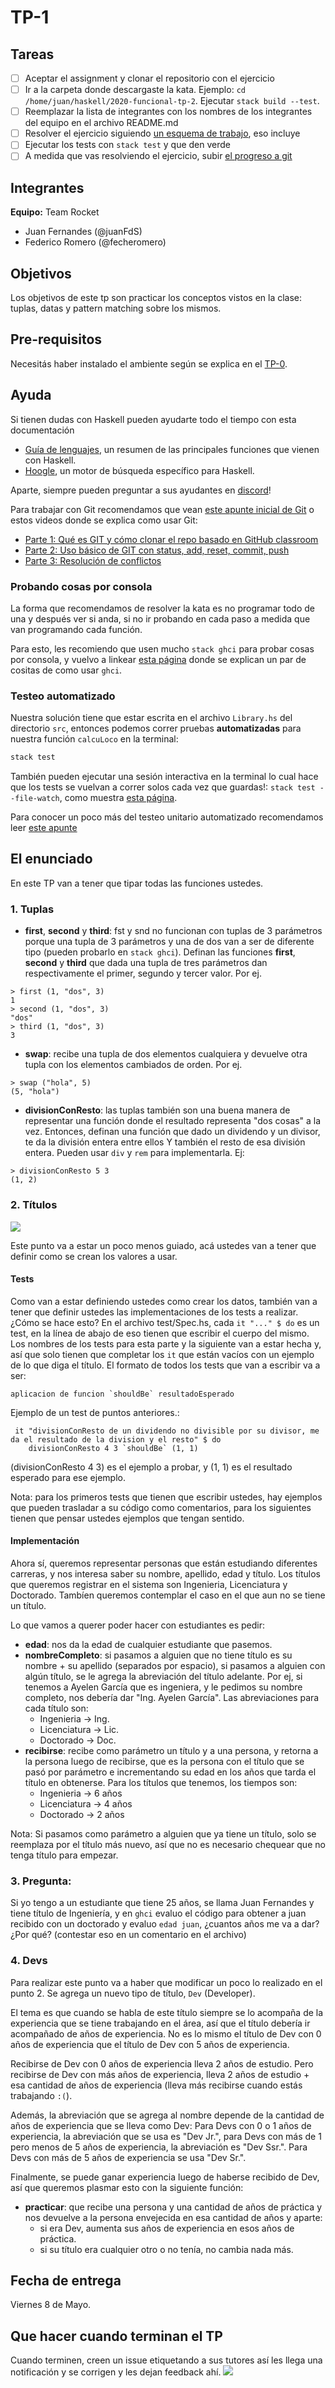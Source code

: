 # TP-1

## Tareas

- [ ] Aceptar el assignment y clonar el repositorio con el ejercicio
- [ ] Ir a la carpeta donde descargaste la kata. Ejemplo: `cd /home/juan/haskell/2020-funcional-tp-2`. Ejecutar `stack build --test`.
- [ ] Reemplazar la lista de integrantes con los nombres de los integrantes del equipo en el archivo README.md
- [ ] Resolver el ejercicio siguiendo [un esquema de trabajo](https://github.com/pdep-utn/enunciados-miercoles-noche/blob/master/pages/haskell/trabajo.md), eso incluye
- [ ] Ejecutar los tests con `stack test` y que den verde
- [ ] A medida que vas resolviendo el ejercicio, subir [el progreso a git](https://github.com/pdep-utn/enunciados-miercoles-noche/blob/master/pages/git/resolverConflictos.md)

## Integrantes

**Equipo:**  Team Rocket

- Juan Fernandes (@juanFdS)
- Federico Romero (@fecheromero)

## Objetivos

Los objetivos de este tp son practicar los conceptos vistos en la clase: tuplas, datas y pattern matching sobre los mismos.

## Pre-requisitos

Necesitás haber instalado el ambiente según se explica en el [TP-0](https://classroom.github.com/a/--fY8B_v).

## Ayuda

Si tienen dudas con Haskell pueden ayudarte todo el tiempo con esta documentación

- [Guía de lenguajes](https://docs.google.com/document/d/1oJ-tyQJoBtJh0kFcsV9wSUpgpopjGtoyhJdPUdjFIJQ/edit?usp=sharing), un resumen de las principales funciones que vienen con Haskell.
- [Hoogle](https://www.haskell.org/hoogle/), un motor de búsqueda específico para Haskell.

Aparte, siempre pueden preguntar a sus ayudantes en [discord](https://discord.gg/4KY8PWp)!

Para trabajar con Git recomendamos que vean [este apunte inicial de Git](https://docs.google.com/document/d/1ozqfYCwt-37stynmgAd5wJlNOFKWYQeIZoeqXpAEs0I/edit) o estos videos donde se explica como usar Git:
- [Parte 1: Qué es GIT y cómo clonar el repo basado en GitHub classroom](https://www.youtube.com/watch?v=rRKe7l-ZNvM)
- [Parte 2: Uso básico de GIT con status, add, reset, commit, push](https://www.youtube.com/watch?v=OgasfM5qJJE)
- [Parte 3: Resolución de conflictos](https://www.youtube.com/watch?v=sKcN7cWFniw)

### Probando cosas por consola

La forma que recomendamos de resolver la kata es no programar todo de una y después ver si anda, si no ir probando en cada paso a medida que van programando cada función.

Para esto, les recomiendo que usen mucho `stack ghci` para probar cosas por consola, y vuelvo a linkear [esta página](https://github.com/pdep-utn/enunciados-miercoles-noche/blob/master/pages/haskell/trabajo.md#comandos-%C3%BAtiles) donde se explican un par de cositas de como usar `ghci`.

### Testeo automatizado

Nuestra solución tiene que estar escrita en el archivo `Library.hs` del directorio `src`, entonces podemos correr pruebas **automatizadas** para nuestra función `calcuLoco` en la terminal:

```bash
stack test
```

También pueden ejecutar una sesión interactiva en la terminal lo cual hace que los tests se vuelvan a correr solos cada vez que guardas!: `stack test --file-watch`, como muestra [esta página](https://github.com/pdep-utn/enunciados-miercoles-noche/blob/master/pages/haskell/trabajo.md#pruebas-automatizadas).

Para conocer un poco más del testeo unitario automatizado recomendamos leer [este apunte](https://docs.google.com/document/d/17EPSZSw7oY_Rv2VjEX2kMZDFklMOcDVVxyve9HSG0mE/edit#)

## El enunciado

En este TP van a tener que tipar todas las funciones ustedes.

### 1. Tuplas

- **first**, **second** y **third**: fst y snd no funcionan con tuplas de 3 parámetros porque una tupla de 3 parámetros y una de dos van a ser de diferente tipo (pueden probarlo en `stack ghci`). Definan las funciones **first**, **second** y **third** que dada una tupla de tres parámetros dan respectivamente el primer, segundo y tercer valor. Por ej.
```
> first (1, "dos", 3)
1
> second (1, "dos", 3)
"dos"
> third (1, "dos", 3)
3
```
- **swap**: recibe una tupla de dos elementos cualquiera y devuelve otra tupla con los elementos cambiados de orden. Por ej.
```
> swap ("hola", 5)
(5, "hola")
```
- **divisionConResto**: las tuplas también son una buena manera de representar una función donde el resultado representa "dos cosas" a la vez. Entonces, definan una función que dado un dividendo y un divisor, te da la división entera entre ellos Y también el resto de esa división entera. Pueden usar `div` y `rem` para implementarla. Ej:
```
> divisionConResto 5 3
(1, 2)
```

### 2. Títulos

![](https://thumbs.gfycat.com/IdioticWickedGalago-size_restricted.gif)

Este punto va a estar un poco menos guiado, acá ustedes van a tener que definir como se crean los valores a usar.

#### Tests

Como van a estar definiendo ustedes como crear los datos, también van a tener que definir ustedes las implementaciones de los tests a realizar. ¿Cómo se hace esto?
En el archivo test/Spec.hs, cada `it "..." $ do` es un test, en la línea de abajo de eso tienen que escribir el cuerpo del mismo. Los nombres de los tests para esta parte y la siguiente van a estar hecha y, así que solo tienen que completar los `it` que están vacíos con un ejemplo de lo que diga el título. El formato de todos los tests que van a escribir va a ser:

```
aplicacion de funcion `shouldBe` resultadoEsperado
```

Ejemplo de un test de puntos anteriores.:

```
 it "divisionConResto de un dividendo no divisible por su divisor, me da el resultado de la division y el resto" $ do
    divisionConResto 4 3 `shouldBe` (1, 1)
```

(divisionConResto 4 3) es el ejemplo a probar, y (1, 1) es el resultado esperado para ese ejemplo.

Nota: para los primeros tests que tienen que escribir ustedes, hay ejemplos que pueden trasladar a su código como comentarios, para los siguientes tienen que pensar ustedes ejemplos que tengan sentido.

#### Implementación

Ahora sí, queremos representar personas que están estudiando diferentes carreras, y nos interesa saber su nombre, apellido, edad y título. Los títulos que queremos registrar en el sistema son Ingenieria, Licenciatura y Doctorado. Tambíen queremos contemplar el caso en el que aun no se tiene un título.

Lo que vamos a querer poder hacer con estudiantes es pedir:

- **edad**: nos da la edad de cualquier estudiante que pasemos.
- **nombreCompleto**: si pasamos a alguien que no tiene título es su nombre + su apellido (separados por espacio), si pasamos a alguien con algún título, se le agrega la abreviación del título adelante. Por ej, si tenemos a Ayelen García que es ingeniera, y le pedimos su nombre completo, nos debería dar "Ing. Ayelen García". Las abreviaciones para cada título son:
  - Ingenieria -> Ing.
  - Licenciatura -> Lic.
  - Doctorado -> Doc.
- **recibirse**: recibe como parámetro un título y a una persona, y retorna a la persona luego de recibirse, que es la persona con el título que se pasó por parámetro e incrementando su edad en los años que tarda el título en obtenerse.
Para los títulos que tenemos, los tiempos son:
  - Ingenieria -> 6 años
  - Licenciatura -> 4 años
  - Doctorado -> 2 años
  
Nota: Si pasamos como parámetro a alguien que ya tiene un título, solo se reemplaza por el título más nuevo, así que no es necesario chequear que no tenga título para empezar.

### 3. Pregunta:

Si yo tengo a un estudiante que tiene 25 años, se llama Juan Fernandes y tiene título de Ingeniería, y en `ghci` evaluo el código para obtener a juan recibido con un doctorado y evaluo `edad juan`, ¿cuantos años me va a dar? ¿Por qué?
(contestar eso en un comentario en el archivo)

### 4. Devs

Para realizar este punto va a haber que modificar un poco lo realizado en el punto 2. Se agrega un nuevo tipo de título, `Dev` (Developer).

El tema es que cuando se habla de este título siempre se lo acompaña de la experiencia que se tiene trabajando en el área, así que el título debería ir acompañado de años de experiencia. No es lo mismo el título de Dev con 0 años de experiencia que el título de Dev con 5 años de experiencia.

Recibirse de Dev con 0 años de experiencia lleva 2 años de estudio. Pero recibirse de Dev con más años de experiencia, lleva 2 años de estudio + esa cantidad de años de experiencia (lleva más recibirse cuando estás trabajando `:(`).

Además, la abreviación que se agrega al nombre depende de la cantidad de años de experiencia que se lleva como Dev:
Para Devs con 0 o 1 años de experiencia, la abreviación que se usa es "Dev Jr.", para Devs con más de 1 pero menos de 5 años de experiencia, la abreviación es "Dev Ssr.".
Para Devs con más de 5 años de experiencia se usa "Dev Sr.".

Finalmente, se puede ganar experiencia luego de haberse recibido de Dev, así que queremos plasmar esto con la siguiente función:

- **practicar**: que recibe una persona y una cantidad de años de práctica y nos devuelve a la persona envejecida en esa cantidad de años y aparte:
  - si era Dev, aumenta sus años de experiencia en esos años de práctica.
  - si su título era cualquier otro o no tenía, no cambia nada más.

## Fecha de entrega

Viernes 8 de Mayo.

## Que hacer cuando terminan el TP

Cuando terminen, creen un issue etiquetando a sus tutores así les llega una notificación y se corrigen y les dejan feedback ahí.
![](https://i.imgur.com/ypeXpBw.gif)
